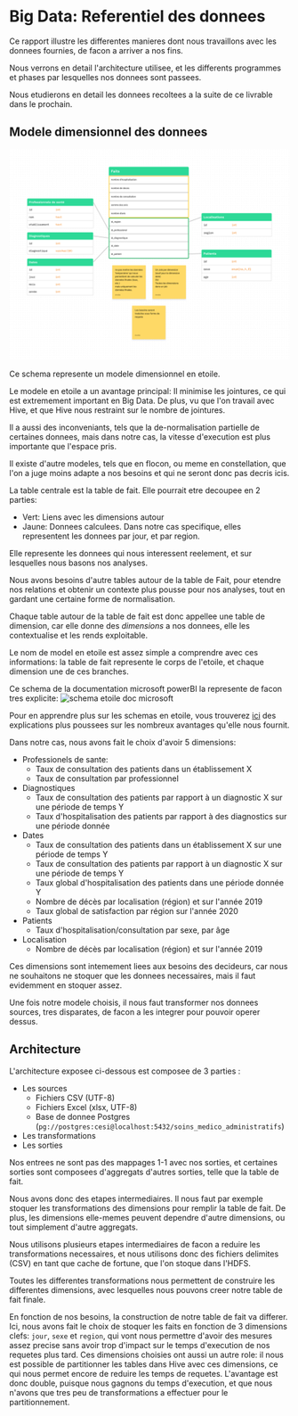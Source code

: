 Big Data: Referentiel des donnees
=================================

Ce rapport illustre les differentes manieres dont nous travaillons avec les donnees fournies, de facon a arriver a nos fins.

Nous verrons en detail l'architecture utilisee, et les differents programmes et phases par lesquelles nos donnees sont passees.

Nous etudierons en detail les donnees recoltees a la suite de ce livrable dans le prochain.

Modele dimensionnel des donnees
-------------------------------

![modele dimmensionel des donnees](./data_warehouse.jpg)

Ce schema represente un modele dimensionnel en etoile.

Le modele en etoile a un avantage principal: Il minimise les jointures, ce qui est extremement important en Big Data. De plus, vu que l'on travail avec Hive, et que Hive nous restraint sur le nombre de jointures.

Il a aussi des inconveniants, tels que la de-normalisation partielle de certaines donnees, mais dans notre cas, la vitesse d'execution est plus importante que l'espace pris.

Il existe d'autre modeles, tels que en flocon, ou meme en constellation, que l'on a juge moins adapte a nos besoins et qui ne seront donc pas decris icis.

La table centrale est la table de fait. Elle pourrait etre decoupee en 2 parties:

-	Vert: Liens avec les dimensions autour
-	Jaune: Donnees calculees. Dans notre cas specifique, elles representent les donnees par jour, et par region.

Elle represente les donnees qui nous interessent reelement, et sur lesquelles nous basons nos analyses.

Nous avons besoins d'autre tables autour de la table de Fait, pour etendre nos relations et obtenir un contexte plus pousse pour nos analyses, tout en gardant une certaine forme de normalisation.

Chaque table autour de la table de fait est donc appellee une table de dimension, car elle donne des *dimensions* a nos donnees, elle les contextualise et les rends exploitable.

Le nom de model en etoile est assez simple a comprendre avec ces informations: la table de fait represente le corps de l'etoile, et chaque dimension une de ces branches.

Ce schema de la documentation microsoft powerBI la represente de facon tres explicite: ![schema etoile doc microsoft](https://docs.microsoft.com/fr-fr/power-bi/guidance/media/star-schema/star-schema-example1.png)

Pour en apprendre plus sur les schemas en etoile, vous trouverez [ici](https://docs.microsoft.com/fr-fr/power-bi/guidance/star-schema) des explications plus poussees sur les nombreux avantages qu'elle nous fournit.

Dans notre cas, nous avons fait le choix d'avoir 5 dimensions:

-	Professionels de sante:
    -	Taux de consultation des patients dans un établissement X
    -	Taux de consultation par professionnel
-	Diagnostiques
    -	Taux de consultation des patients par rapport à un diagnostic X sur une période de temps Y
    -	Taux d'hospitalisation des patients par rapport à des diagnostics sur une période donnée
-	Dates
    -	Taux de consultation des patients dans un établissement X sur une période de temps Y
    -	Taux de consultation des patients par rapport à un diagnostic X sur une période de temps Y
    -	Taux global d'hospitalisation des patients dans une période donnée Y
    -	Nombre de décès par localisation (région) et sur l'année 2019
    -	Taux global de satisfaction par région sur l'année 2020
-	Patients
    -	Taux d'hospitalisation/consultation par sexe, par âge
-	Localisation
    -	Nombre de décès par localisation (région) et sur l'année 2019

Ces dimensions sont intemement liees aux besoins des decideurs, car nous ne souhaitons ne stoquer que les donnees necessaires, mais il faut evidemment en stoquer assez.

Une fois notre modele choisis, il nous faut transformer nos donnees sources, tres disparates, de facon a les integrer pour pouvoir operer dessus.

Architecture
------------

L'architecture exposee ci-dessous est composee de 3 parties :

-	Les sources
	-	Fichiers CSV (UTF-8)
	-	Fichiers Excel (xlsx, UTF-8)
	-	Base de donnee Postgres (`pg://postgres:cesi@localhost:5432/soins_medico_administratifs`)
-	Les transformations
-	Les sorties

Nos entrees ne sont pas des mappages 1-1 avec nos sorties, et certaines sorties sont composees d'aggregats d'autres sorties, telle que la table de fait.

Nous avons donc des etapes intermediaires. Il nous faut par exemple stoquer les transformations des dimensions pour remplir la table de fait. De plus, les dimensions elle-memes peuvent dependre d'autre dimensions, ou tout simplement d'autre aggregats.

<!-- insert diagram here -->

Nous utilisons plusieurs etapes intermediaires de facon a reduire les transformations necessaires, et nous utilisons donc des fichiers delimites (CSV) en tant que cache de fortune, que l'on stoque dans l'HDFS.

Toutes les differentes transformations nous permettent de construire les differentes dimensions, avec lesquelles nous pouvons creer notre table de fait finale.

En fonction de nos besoins, la construction de notre table de fait va differer. Ici, nous avons fait le choix de stoquer les faits en fonction de 3 dimensions clefs: `jour`, `sexe` et `region`, qui vont nous permettre d'avoir des mesures assez precise sans avoir trop d'impact sur le temps d'execution de nos requetes plus tard.
Ces dimensions choisies ont aussi un autre role: il nous est possible de partitionner les tables dans Hive avec ces dimensions, ce qui nous permet encore de reduire les temps de requetes. L'avantage est donc double, puisque nous gagnons du temps d'execution, et que nous n'avons que tres peu de transformations a effectuer pour le partitionnement.
